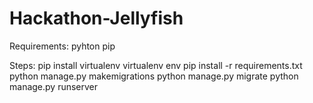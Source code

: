 # Hackathon-Jellyfish

Requirements:
pyhton
pip


Steps:
  pip install virtualenv
  virtualenv env
  pip install -r requirements.txt
  python manage.py makemigrations
  python manage.py migrate
  python manage.py runserver

